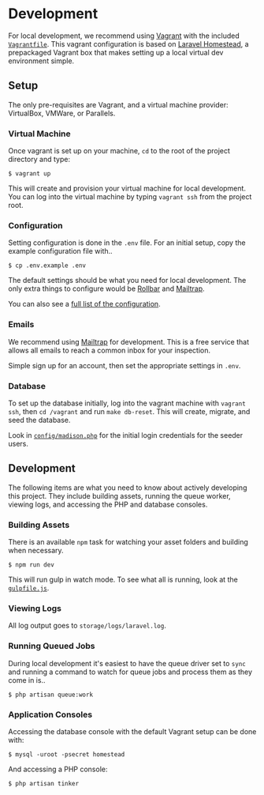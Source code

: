 # Development

For local development, we recommend using [Vagrant](vagrantup.com) with the
included [`Vagrantfile`](/Vagrantfile). This vagrant configuration is based on
[Laravel Homestead](https://laravel.com/docs/5.4/homestead), a prepackaged
Vagrant box that makes setting up a local virtual dev environment simple.

## Setup

The only pre-requisites are Vagrant, and a virtual machine provider:
VirtualBox, VMWare, or Parallels.

### Virtual Machine

Once vagrant is set up on your machine, `cd` to the root of the project
directory and type:

```
$ vagrant up
```

This will create and provision your virtual machine for local development. You
can log into the virtual machine by typing `vagrant ssh` from the project root.

### Configuration

Setting configuration is done in the `.env` file. For an initial setup, copy the
example configuration file with..

```
$ cp .env.example .env
```

The default settings should be what you need for local development. The only
extra things to configure would be [Rollbar](https://rollbar.com) and
[Mailtrap](https://mailtrap.io).

You can also see a [full list of the configuration](/docs/README.md#configuration).

### Emails

We recommend using [Mailtrap](https://mailtrap.io) for development. This is a
free service that allows all emails to reach a common inbox for your inspection.

Simple sign up for an account, then set the appropriate settings in `.env`.

### Database

To set up the database initially, log into the vagrant machine with `vagrant
ssh`, then `cd /vagrant` and run `make db-reset`. This will create, migrate, and
seed the database.

Look in [`config/madison.php`](/config/madison.php) for the initial login
credentials for the seeder users.

## Development

The following items are what you need to know about actively developing this
project. They include building assets, running the queue worker, viewing logs,
and accessing the PHP and database consoles.

### Building Assets

There is an available `npm` task for watching your asset folders and building
when necessary.

```
$ npm run dev
```

This will run gulp in watch mode. To see what all is running, look at the
[`gulpfile.js`](/gulpfile.js).

### Viewing Logs

All log output goes to `storage/logs/laravel.log`.

### Running Queued Jobs

During local development it's easiest to have the queue driver set to `sync` and
running a command to watch for queue jobs and process them as they come in is..

```
$ php artisan queue:work
```

### Application Consoles

Accessing the database console with the default Vagrant setup can be done with:

```
$ mysql -uroot -psecret homestead
```

And accessing a PHP console:

```
$ php artisan tinker
```
